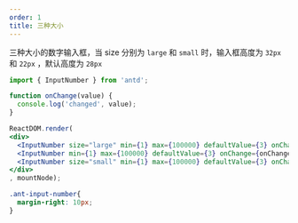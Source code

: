 ```yaml
---
order: 1
title: 三种大小
---
```


三种大小的数字输入框，当 size 分别为 `large` 和 `small` 时，输入框高度为 `32px` 和 `22px` ，默认高度为 `28px`

````jsx
import { InputNumber } from 'antd';

function onChange(value) {
  console.log('changed', value);
}

ReactDOM.render(
<div>
  <InputNumber size="large" min={1} max={100000} defaultValue={3} onChange={onChange} />
  <InputNumber min={1} max={100000} defaultValue={3} onChange={onChange} />
  <InputNumber size="small" min={1} max={100000} defaultValue={3} onChange={onChange} />
</div>
, mountNode);
````

````css
.ant-input-number{
  margin-right: 10px;
}
````
